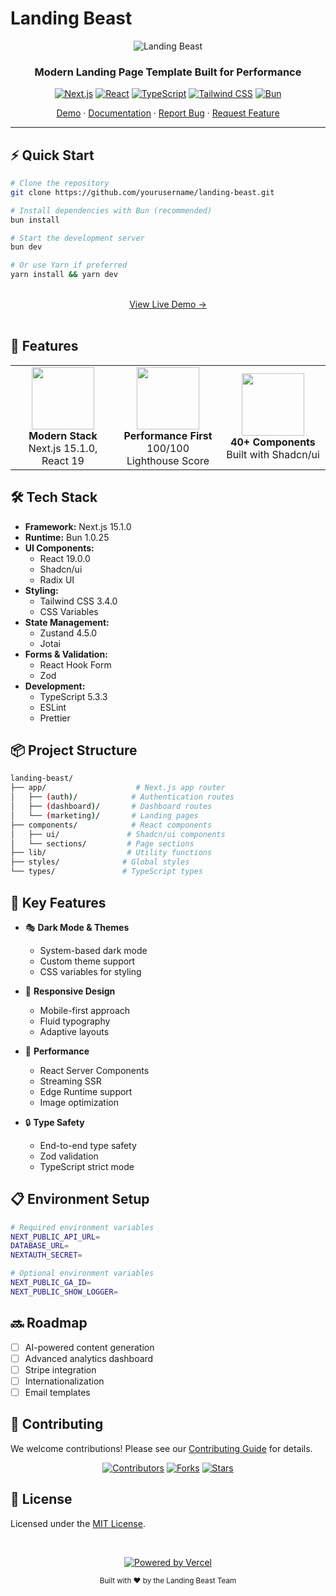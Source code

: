 # Landing Beast

<div align="center">

![Landing Beast](https://raw.githubusercontent.com/yourusername/landing-beast/main/public/banner.png)

### Modern Landing Page Template Built for Performance

[![Next.js](https://img.shields.io/badge/Next.js-15.1.0-000000?style=for-the-badge&logo=next.js&logoColor=white)](https://nextjs.org/)
[![React](https://img.shields.io/badge/React-19.0.0-61DAFB?style=for-the-badge&logo=react&logoColor=black)](https://react.dev/)
[![TypeScript](https://img.shields.io/badge/TypeScript-5.3.3-3178C6?style=for-the-badge&logo=typescript&logoColor=white)](https://www.typescriptlang.org/)
[![Tailwind CSS](https://img.shields.io/badge/Tailwind-3.4.0-38B2AC?style=for-the-badge&logo=tailwind-css&logoColor=white)](https://tailwindcss.com/)
[![Bun](https://img.shields.io/badge/Bun-1.0.25-black?style=for-the-badge&logo=bun&logoColor=white)](https://bun.sh/)

[Demo](https://landing-beast.vercel.app) · [Documentation](#) · [Report Bug](../../issues) · [Request Feature](../../issues)

</div>

---

## ⚡️ Quick Start

```bash
# Clone the repository
git clone https://github.com/yourusername/landing-beast.git

# Install dependencies with Bun (recommended)
bun install

# Start the development server
bun dev

# Or use Yarn if preferred
yarn install && yarn dev
```

<div align="center">
  <br />
  <a href="https://landing-beast.vercel.app">View Live Demo →</a>
  <br />
  <br />
</div>

## 🎯 Features

<div align="center">
  <table>
    <tr>
      <td align="center" width="33%">
        <img src="https://raw.githubusercontent.com/yourusername/landing-beast/main/public/features/modern.png" width="100" />
        <br />
        <strong>Modern Stack</strong>
        <br />
        Next.js 15.1.0, React 19
      </td>
      <td align="center" width="33%">
        <img src="https://raw.githubusercontent.com/yourusername/landing-beast/main/public/features/performance.png" width="100" />
        <br />
        <strong>Performance First</strong>
        <br />
        100/100 Lighthouse Score
      </td>
      <td align="center" width="33%">
        <img src="https://raw.githubusercontent.com/yourusername/landing-beast/main/public/features/components.png" width="100" />
        <br />
        <strong>40+ Components</strong>
        <br />
        Built with Shadcn/ui
      </td>
    </tr>
  </table>
</div>

## 🛠️ Tech Stack

- **Framework:** Next.js 15.1.0
- **Runtime:** Bun 1.0.25
- **UI Components:**
  - React 19.0.0
  - Shadcn/ui
  - Radix UI
- **Styling:**
  - Tailwind CSS 3.4.0
  - CSS Variables
- **State Management:**
  - Zustand 4.5.0
  - Jotai
- **Forms & Validation:**
  - React Hook Form
  - Zod
- **Development:**
  - TypeScript 5.3.3
  - ESLint
  - Prettier

## 📦 Project Structure

```bash
landing-beast/
├── app/                    # Next.js app router
│   ├── (auth)/            # Authentication routes
│   ├── (dashboard)/       # Dashboard routes
│   └── (marketing)/       # Landing pages
├── components/            # React components
│   ├── ui/               # Shadcn/ui components
│   └── sections/         # Page sections
├── lib/                  # Utility functions
├── styles/              # Global styles
└── types/               # TypeScript types
```

## 🎨 Key Features

- 🎭 **Dark Mode & Themes**

  - System-based dark mode
  - Custom theme support
  - CSS variables for styling

- 📱 **Responsive Design**

  - Mobile-first approach
  - Fluid typography
  - Adaptive layouts

- 🚀 **Performance**

  - React Server Components
  - Streaming SSR
  - Edge Runtime support
  - Image optimization

- 🔒 **Type Safety**
  - End-to-end type safety
  - Zod validation
  - TypeScript strict mode

## 📋 Environment Setup

```bash
# Required environment variables
NEXT_PUBLIC_API_URL=
DATABASE_URL=
NEXTAUTH_SECRET=

# Optional environment variables
NEXT_PUBLIC_GA_ID=
NEXT_PUBLIC_SHOW_LOGGER=
```

## 🔜 Roadmap

- [ ] AI-powered content generation
- [ ] Advanced analytics dashboard
- [ ] Stripe integration
- [ ] Internationalization
- [ ] Email templates

## 🤝 Contributing

We welcome contributions! Please see our [Contributing Guide](CONTRIBUTING.md) for details.

<div align="center">

[![Contributors](https://img.shields.io/github/contributors/yourusername/landing-beast?style=for-the-badge)](https://github.com/yourusername/landing-beast/graphs/contributors)
[![Forks](https://img.shields.io/github/forks/yourusername/landing-beast?style=for-the-badge)](https://github.com/yourusername/landing-beast/network/members)
[![Stars](https://img.shields.io/github/stars/yourusername/landing-beast?style=for-the-badge)](https://github.com/yourusername/landing-beast/stargazers)

</div>

## 📝 License

Licensed under the [MIT License](LICENSE).

<div align="center">
  <br />
  <p>
    <a href="https://vercel.com?utm_source=landing-beast&utm_campaign=oss">
      <img src="https://raw.githubusercontent.com/yourusername/landing-beast/main/public/powered-by-vercel.svg" alt="Powered by Vercel" />
    </a>
  </p>
  <p>
    <sub>Built with ❤️ by the Landing Beast Team</sub>
  </p>
</div>
